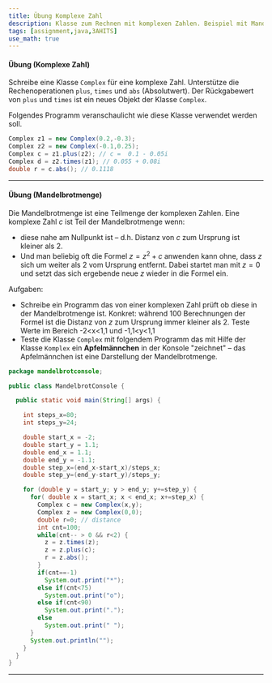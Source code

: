 ```yaml
---
title: Übung Komplexe Zahl
description: Klasse zum Rechnen mit komplexen Zahlen. Beispiel mit Mandelbrotmenge und Apfelmännchen.
tags: [assignment,java,3AHITS]
use_math: true
---
```


#### Übung (Komplexe Zahl)

Schreibe eine Klasse `Complex` für eine komplexe Zahl. Unterstütze die Rechenoperationen `plus`, `times` und `abs` (Absolutwert). Der Rückgabewert von `plus` und `times` ist ein neues Objekt der Klasse `Complex`.


Folgendes Programm veranschaulicht wie diese Klasse verwendet werden soll.
```java
Complex z1 = new Complex(0.2,-0.3);
Complex z2 = new Complex(-0.1,0.25);
Complex c = z1.plus(z2); // c =  0.1 - 0.05i
Complex d = z2.times(z1); // 0.055 + 0.08i
double r = c.abs(); // 0.1118
```

---

#### Übung (Mandelbrotmenge)

Die Mandelbrotmenge ist eine Teilmenge der komplexen Zahlen. Eine komplexe Zahl $c$ ist Teil der Mandelbrotmenge wenn:

- diese nahe am Nullpunkt ist – d.h. Distanz von $c$ zum Ursprung ist kleiner als 2.
- Und man beliebig oft die Formel $z=z^2+c$ anwenden kann ohne, dass $z$ sich um weiter als 2 vom Ursprung entfernt. Dabei startet man mit $z=0$ und setzt das sich ergebende neue $z$ wieder in die Formel ein.

 Aufgaben:
- Schreibe ein Programm das von einer komplexen Zahl prüft ob diese in der Mandelbrotmenge ist. Konkret: während 100 Berechnungen der Formel ist die Distanz von $z$ zum Ursprung immer kleiner als 2. Teste Werte im Bereich -2<x<1,1 und -1,1<y<1,1
- Teste die Klasse `Complex` mit folgendem Programm das mit Hilfe der Klasse `Komplex` ein **Apfelmännchen** in der Konsole "zeichnet" – das Apfelmännchen ist eine Darstellung der Mandelbrotmenge.

```java
package mandelbrotconsole;

public class MandelbrotConsole {

  public static void main(String[] args) {

    int steps_x=80;
    int steps_y=24;

    double start_x = -2;
    double start_y = 1.1;
    double end_x = 1.1;
    double end_y = -1.1;
    double step_x=(end_x-start_x)/steps_x;
    double step_y=(end_y-start_y)/steps_y;

    for (double y = start_y; y > end_y; y+=step_y) {
      for( double x = start_x; x < end_x; x+=step_x) {
        Complex c = new Complex(x,y);
        Complex z = new Complex(0,0);
        double r=0; // distance
        int cnt=100;
        while(cnt-- > 0 && r<2) {
          z = z.times(z);
          z = z.plus(c);
          r = z.abs();
        }
        if(cnt==-1)
          System.out.print("*");
        else if(cnt<75)
          System.out.print("o");
        else if(cnt<90)
          System.out.print(".");
        else
          System.out.print(" ");
      }
      System.out.println("");
    }
  }
}

```



---

